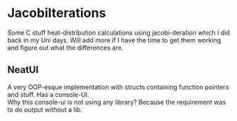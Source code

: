 # JacobiIterations
Some C stuff heat-distribution calculations using jacobi-iteration which I did back in my Uni days. Will add more if I have the time to get them working and figure out what the differences are.

## NeatUI
A very OOP-esque implementation with structs containing function pointers and stuff. Has a console-UI.  
Why this console-ui is not using any library? Because the requirement was to do output without a lib.
